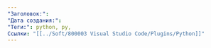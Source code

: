 ```yaml
---
"Заголовок:": 
"Дата создания:": 
"Теги:": python, py,
Ссылки: "[[../Soft/800003 Visual Studio Code/Plugins/Python]]"
---
```

